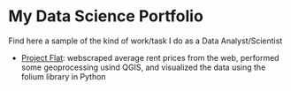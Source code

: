 # My Data Science Portfolio
Find here a sample of the kind of work/task I do as a Data Analyst/Scientist

- [Project Flat](pj_flat_avgrentprices.ipynb): webscraped average rent prices from the web, performed some geoprocessing usind QGIS, and visualized the data using the folium library in Python   
